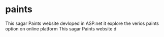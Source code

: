 # paints
This sagar Paints website devloped in ASP.net it explore the verios paints option on online platform
This sagar Paints website d

